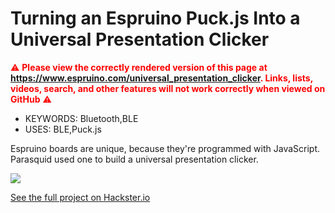 <!--- Copyright (c) 2019 Gordon Williams, Pur3 Ltd. See the file LICENSE for copying permission. -->
Turning an Espruino Puck.js Into a Universal Presentation Clicker
=============================================

<span style="color:red">:warning: **Please view the correctly rendered version of this page at https://www.espruino.com/universal_presentation_clicker. Links, lists, videos, search, and other features will not work correctly when viewed on GitHub** :warning:</span>

* KEYWORDS: Bluetooth,BLE
* USES: BLE,Puck.js

Espruino boards are unique, because they're programmed with JavaScript. Parasquid used one to build a universal presentation clicker.

![](universal_presentation_clicker.jpg)

[See the full project on Hackster.io](https://www.hackster.io/news/turning-an-espruino-puck-js-into-a-universal-presentation-clicker-4921dacc0bb6)
